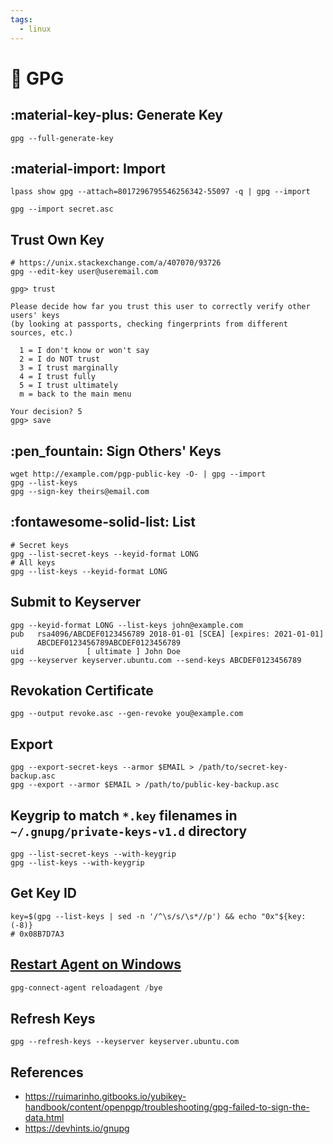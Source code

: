 ```yaml
---
tags:
  - linux
---
```

# :key: GPG

## :material-key-plus: Generate Key

```shell
gpg --full-generate-key
```

## :material-import: Import

```shell
lpass show gpg --attach=8017296795546256342-55097 -q | gpg --import
```

```shell
gpg --import secret.asc
```

## Trust Own Key

```shell
# https://unix.stackexchange.com/a/407070/93726
gpg --edit-key user@useremail.com

gpg> trust

Please decide how far you trust this user to correctly verify other users' keys
(by looking at passports, checking fingerprints from different sources, etc.)

  1 = I don't know or won't say
  2 = I do NOT trust
  3 = I trust marginally
  4 = I trust fully
  5 = I trust ultimately
  m = back to the main menu

Your decision? 5
gpg> save
```

## :pen_fountain: Sign Others' Keys

```shell
wget http://example.com/pgp-public-key -O- | gpg --import
gpg --list-keys
gpg --sign-key theirs@email.com
```

## :fontawesome-solid-list: List

```shell
# Secret keys
gpg --list-secret-keys --keyid-format LONG
# All keys
gpg --list-keys --keyid-format LONG
```

## Submit to Keyserver

```shell
gpg --keyid-format LONG --list-keys john@example.com
pub   rsa4096/ABCDEF0123456789 2018-01-01 [SCEA] [expires: 2021-01-01]
      ABCDEF0123456789ABCDEF0123456789
uid              [ ultimate ] John Doe
gpg --keyserver keyserver.ubuntu.com --send-keys ABCDEF0123456789
```

## Revokation Certificate

```shell
gpg --output revoke.asc --gen-revoke you@example.com
```

## Export

```shell
gpg --export-secret-keys --armor $EMAIL > /path/to/secret-key-backup.asc
gpg --export --armor $EMAIL > /path/to/public-key-backup.asc
```

## Keygrip to match `*.key` filenames in `~/.gnupg/private-keys-v1.d` directory

```shell
gpg --list-secret-keys --with-keygrip
gpg --list-keys --with-keygrip
```

## Get Key ID

```shell
key=$(gpg --list-keys | sed -n '/^\s/s/\s*//p') && echo "0x"${key:(-8)}
# 0x08B7D7A3
```

## [Restart Agent on Windows][1]

```PowerShell
gpg-connect-agent reloadagent /bye
```

## Refresh Keys

```shell
gpg --refresh-keys --keyserver keyserver.ubuntu.com
```

## References

- <https://ruimarinho.gitbooks.io/yubikey-handbook/content/openpgp/troubleshooting/gpg-failed-to-sign-the-data.html>
- <https://devhints.io/gnupg>

[1]: https://superuser.com/a/1663941/352242

